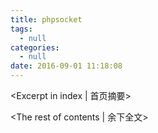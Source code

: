 ```yaml
---
title: phpsocket
tags:
  - null
categories:
  - null
date: 2016-09-01 11:18:08
---
```

<Excerpt in index | 首页摘要> 

<!-- more -->
<The rest of contents | 余下全文>
